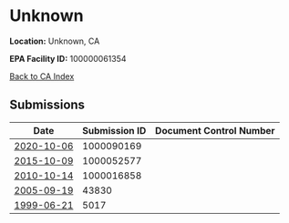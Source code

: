 # Unknown

**Location:** Unknown, CA

**EPA Facility ID:** 100000061354

[Back to CA Index](../../index.md)

## Submissions

| Date | Submission ID | Document Control Number |
|------|--------------|-------------------------|
| [2020-10-06](submissions/1000090169.md) | 1000090169 |  |
| [2015-10-09](submissions/1000052577.md) | 1000052577 |  |
| [2010-10-14](submissions/1000016858.md) | 1000016858 |  |
| [2005-09-19](submissions/43830.md) | 43830 |  |
| [1999-06-21](submissions/5017.md) | 5017 |  |
